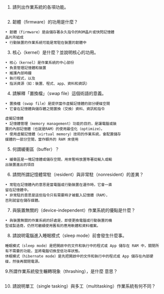 #

1. 請列出作業系統的各項功能。 
```
```
2. 韌體（ﬁrmware）的功用是什麼？ 
```
• 韌體（firmware）是由儲存著永久指令的ROM晶片或快閃記憶體
晶片所組成
• 行動裝置的作業系統可能是常駐在裝置的韌體中
```
3. 核心（kernel）是什麼？並說明核心的功用。
```
• 核心（kernel）是作業系統的中心部份
• 負責管理記憶體和裝置
• 維護內部時鐘
• 執行程式，以及
• 指派資源（如：裝置、程式、app、資料和資訊）
```
4. 請解釋「置換檔」（swap ﬁle）這個術語的意義。 
```
• 置換檔（swap file）是提供當作虛擬記憶體的部分硬碟空間
• 它會在記憶體與儲存體之間置換（交換）資料、資訊和指令

虛擬記憶體
• 記憶體管理（memory management）功能的目的，是讓電腦或裝
置的內部記憶體（也就是RAM）的使用最佳化（optimize）。
• 使用虛擬記憶體（virtual memory）技術的作業系統，會配置儲存
媒體的一部分空間，當作額外的 RAM 來使用
```
5. 何謂緩衝區（buffer）？ 
```
• 緩衝區是一塊記憶體或儲存空間，用來暫時放置等著從輸入或輸
出裝置進出的項目
```
6. 請問所謂記憶體常駐（resident）與非常駐（nonresident）的差異？
```
• 常駐在記憶體內的意思是當電腦或行動裝置在運作時，它會一直
留在記憶體中。
• 非常駐的意思是這些指令只有需要時才被載入記憶體（RAM），
否則就留在儲存媒體。
```
7. 與裝置無關的（device-independent）作業系統的優點是什麼？ 
```
• 與裝置無關的作業系統的好處是，即使更換電腦或行動裝置的機
型或製造商，仍然可繼續使用舊有的應用軟體和資料檔案。
```
8. 請說明電腦進入睡眠模式（sleep mode）前會發生什麼事。 
```
睡眠模式（sleep mode）是把開啟中的文件和執行中的程式或 App 儲存在 RAM 中，關閉所有不需要的功能，並將電腦切換至低功率狀態。
休眠模式（hibernate mode）是先把開啟中的文件和執行中的程式或 App 儲存在內部硬碟，然後再關閉電源。

```
9.所謂作業系統發生輾轉現象（thrashing），是什麼 意思？ 
```
```
10. 請說明單工（single tasking）與多工（multitasking）作業系統有何不同？
```
```
